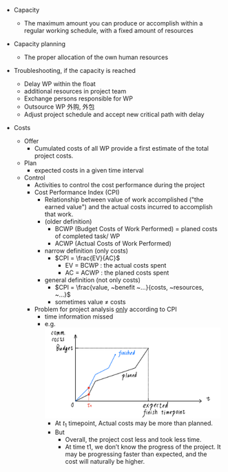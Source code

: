 - Capacity 
	- The maximum amount you can produce or accomplish within a regular working schedule, with a fixed amount of resources 
- Capacity planning 
	- The proper allocation of the own human resources 
- Troubleshooting, if the capacity is reached 
	- Delay WP within the float 
	- additional resources in project team 
	- Exchange persons responsible for WP 
	- Outsource WP 外购, 外包 
	- Adjust project schedule and accept new critical path with delay 

- Costs 
	- Offer 
		- Cumulated costs of all WP provide a first estimate of the total project costs. 
	- Plan 
		- expected costs in a given time interval 
	- Control 
		- Activities to control the cost performance during the project 
		- Cost Performance Index (CPI) 
			- Relationship between value of work accomplished ("the earned value") and the actual costs incurred to accomplish that work.  
			- (older definition) 
				- BCWP (Budget Costs of Work Performed) = planed costs of completed task/ WP 
				- ACWP (Actual Costs of Work Performed) 
			- narrow definition (only costs)
				- $CPI = \frac{EV}{AC}$ 
					- EV = BCWP : the actual costs spent 
					- AC = ACWP : the planed costs spent 
			- general definition (not only costs) 
				- $CPI = \frac{value, ~benefit ~...}{costs, ~resources, ~...}$ 
				- sometimes value $\neq$ costs 
		- Problem for project analysis <u>onl</u>y according to CPI 
			- time information missed 
			- e.g. ![](https://github.com/ICH-BIN-HXM/images_ProjectManagement/blob/main/Snipaste_2023-11-16_22-05-42.png?raw=) 
				- At $t_1$ timepoint, Actual costs may be more than planned. 
				- But 
					- Overall, the project cost less and took less time. 
					- At time t1, we don’t know the progress of the project. It may be progressing faster than expected, and the cost will naturally be higher. 

